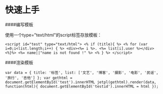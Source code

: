 # 快速上手

####编写模板

使用一个type="text/html"的script标签存放模板：

`<script id="test" type="text/html">
<% if (title){ %>
    <% for (var i=0;i<list.length;i++) { %>
        <div><%= i %>. <%= list[i].user %></div>
    <%}%>
    <%= name||"name is not found !" %>
<% } %>
</script>`

####渲染模板

`var data = {
    title: '标签',
    list: ['文艺', '博客', '摄影', '电影', '民谣', '旅行', '吉他']
};
var gethtml = document.getElementById('test').innerHTML
jetpl(gethtml).render(data, function(html){
	document.getElementById('testid').innerHTML = html
});`
